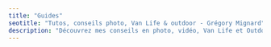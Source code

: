 ```yaml
---
title: "Guides"
seotitle: "Tutos, conseils photo, Van Life & outdoor - Grégory Mignard"
description: "Découvrez mes conseils en photo, vidéo, Van Life et Outdoor pour vous aider à progresser en découvrant des nouvelles techniques et de nombreux accessoires."
---
```

